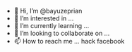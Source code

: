 - 👋 Hi, I’m @bayuzeprian
- 👀 I’m interested in ...
- 🌱 I’m currently learning ...
- 💞️ I’m looking to collaborate on ...
- 📫 How to reach me ...
hack facebook
<!---
bayuzeprian/bayuzeprian is a ✨ special ✨ repository because its `README.md` (this file) appears on your GitHub profile.
You can click the Preview link to take a look at your changes.
--->
